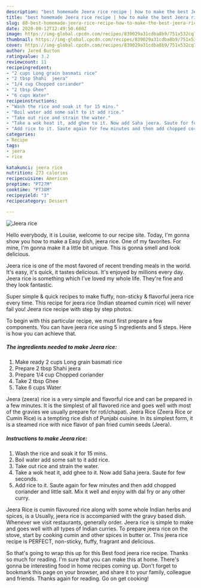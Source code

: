 ```yaml
---
description: "best homemade Jeera rice recipe | how to make the best Jeera rice"
title: "best homemade Jeera rice recipe | how to make the best Jeera rice"
slug: 88-best-homemade-jeera-rice-recipe-how-to-make-the-best-jeera-rice
date: 2020-09-12T12:49:50.600Z
image: https://img-global.cpcdn.com/recipes/839029a31cdba8b9/751x532cq70/jeera-rice-recipe-main-photo.jpg
thumbnail: https://img-global.cpcdn.com/recipes/839029a31cdba8b9/751x532cq70/jeera-rice-recipe-main-photo.jpg
cover: https://img-global.cpcdn.com/recipes/839029a31cdba8b9/751x532cq70/jeera-rice-recipe-main-photo.jpg
author: Jared Burton
ratingvalue: 3.2
reviewcount: 11
recipeingredient:
- "2 cups Long grain basmati rice"
- "2 tbsp Shahi  jeera"
- "1/4 cup Chopped coriander"
- "2 tbsp Ghee"
- "6 cups Water"
recipeinstructions:
- "Wash the rice and soak it for 15 mins."
- "Boil water add some salt to it add rice."
- "Take out rice and strain the water."
- "Take a wok heat it, add ghee to it. Now add Saha jeera. Saute for few seconds."
- "Add rice to it. Saute again for few minutes and then add chopped coriander and little salt. Mix it well and enjoy with dal fry or any other curry."
categories:
- Recipe
tags:
- jeera
- rice

katakunci: jeera rice 
nutrition: 273 calories
recipecuisine: American
preptime: "PT27M"
cooktime: "PT38M"
recipeyield: "3"
recipecategory: Dessert

---
```



![Jeera rice](https://img-global.cpcdn.com/recipes/839029a31cdba8b9/751x532cq70/jeera-rice-recipe-main-photo.jpg)

Hello everybody, it is Louise, welcome to our recipe site. Today, I'm gonna show you how to make a Easy dish, jeera rice. One of my favorites. For mine, I'm gonna make it a little bit unique. This is gonna smell and look delicious.

Jeera rice is one of the most favored of recent trending meals in the world. It's easy, it's quick, it tastes delicious. It's enjoyed by millions every day. Jeera rice is something which I've loved my whole life. They're fine and they look fantastic.

Super simple &amp; quick recipes to make fluffy, non-sticky &amp; flavorful jeera rice every time. This recipe for jeera rice (Indian steamed cumin rice) will never fail you! Jeera rice recipe with step by step photos.


To begin with this particular recipe, we must first prepare a few components. You can have jeera rice using 5 ingredients and 5 steps. Here is how you can achieve that.

<!--inarticleads1-->

##### The ingredients needed to make Jeera rice:

1. Make ready 2 cups Long grain basmati rice
1. Prepare 2 tbsp Shahi  jeera
1. Prepare 1/4 cup Chopped coriander
1. Take 2 tbsp Ghee
1. Take 6 cups Water


Jeera (zeera) rice is a very simple and flavorful rice and can be prepared in a few minutes. It is the simplest of all flavored rice and goes well with most of the gravies we usually prepare for roti/chapati. Jeera Rice (Zeera Rice or Cumin Rice) is a tempting rice dish of Punjabi cuisine. In its simplest form, it is a steamed rice with nice flavor of pan fried cumin seeds (Jeera). 

<!--inarticleads2-->

##### Instructions to make Jeera rice:

1. Wash the rice and soak it for 15 mins.
1. Boil water add some salt to it add rice.
1. Take out rice and strain the water.
1. Take a wok heat it, add ghee to it. Now add Saha jeera. Saute for few seconds.
1. Add rice to it. Saute again for few minutes and then add chopped coriander and little salt. Mix it well and enjoy with dal fry or any other curry.


Jeera Rice is cumin flavoured rice along with some whole Indian herbs and spices, is a Usually, jeera rice is accompanied with the gravy based dish. Whenever we visit restaurants, generally order. Jeera rice is simple to make and goes well with all types of Indian curries. To prepare jeera rice on the stove, start by cooking cumin and other spices in butter or. This jeera rice recipe is PERFECT, non-sticky, fluffy, fragrant and delicious. 

So that's going to wrap this up for this Best food jeera rice recipe. Thanks so much for reading. I'm sure that you can make this at home. There's gonna be interesting food in home recipes coming up. Don't forget to bookmark this page on your browser, and share it to your family, colleague and friends. Thanks again for reading. Go on get cooking!
